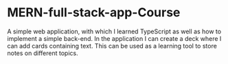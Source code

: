 # MERN-full-stack-app-Course
A simple web application, with which I learned TypeScript as well as how to implement a simple back-end.
In the application I can create a deck where I can add cards containing text.
This can be used as a learning tool to store notes on different topics.
